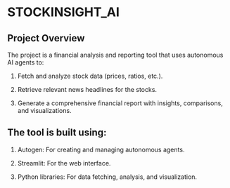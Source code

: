 # STOCKINSIGHT_AI

## Project Overview
The project is a financial analysis and reporting tool that uses autonomous AI agents to:

1. Fetch and analyze stock data (prices, ratios, etc.).

2. Retrieve relevant news headlines for the stocks.

3. Generate a comprehensive financial report with insights, comparisons, and visualizations.

## The tool is built using:

1. Autogen: For creating and managing autonomous agents.

2. Streamlit: For the web interface.

3. Python libraries: For data fetching, analysis, and visualization.

